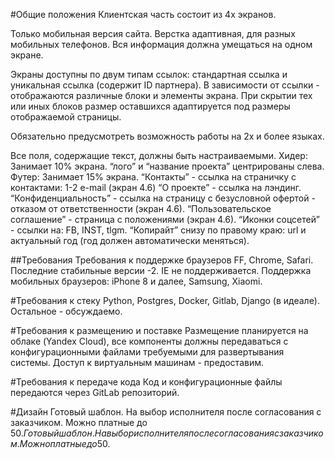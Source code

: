 #Общие положения 
Клиентская часть состоит из 4х экранов. 

Только мобильная версия сайта. Верстка адаптивная, для разных мобильных телефонов. Вся информация должна умещаться на одном экране. 


Экраны доступны по двум типам ссылок: стандартная ссылка и уникальная ссылка (содержит ID партнера). 
В зависимости от ссылки - отображаются различные блоки и элементы экрана. При скрытии тех или иных блоков размер оставшихся адаптируется под размеры отображаемой страницы. 

Обязательно предусмотреть возможность работы на 2х и более языках. 

Все поля, содержащие текст, должны быть настраиваемыми. 
Хидер: Занимает 10% экрана. “лого” и “название проекта” центрированы слева. Футер: Занимает 15% экрана. 
“Контакты” - ссылка на страничку с контактами: 1-2 e-mail (экран 4.6) “О проекте” - ссылка на лэндинг. 
“Конфиденциальность” - ссылка на страницу с безусловной офертой - отказом от ответственности (экран 4.6). 
“Пользовательское соглашение” - страница с положениями (экран 4.6). “Иконки соцсетей” - ссылки на: FB, INST, tlgm. 
“Копирайт” снизу по правому краю: url и актуальный год (год должен автоматически меняться).


##Требования 
Требования к поддержке браузеров 
FF, Chrome, Safari. Последние стабильные версии -2. IE не поддерживается. Поддержка мобильных браузеров: iPhone 8 и далее, Samsung, Xiaomi. 

#Требования к стеку 
Python, Postgres, Docker, Gitlab, Django (в идеале). Остальное - обсуждаемо. 

#Требования к размещению и поставке 
Размещение планируется на облаке (Yandex Cloud), все компоненты должны передаваться с конфигурационными файлами требуемыми для развертывания системы. Доступ к виртуальным машинам - предоставим. 

#Требования к передаче кода 
Код и конфигурационные файлы передаются через GitLab репозиторий. 

#Дизайн 
Готовый шаблон. На выбор исполнителя после согласования с заказчиком. Можно платные до 50$.
Готовый шаблон. На выбор исполнителя после согласования с заказчиком. Можно платные до 50$.
